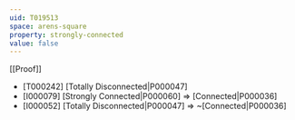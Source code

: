 ```yaml
---
uid: T019513
space: arens-square
property: strongly-connected
value: false
---
```

[[Proof]]

* [T000242] [Totally Disconnected|P000047]
* [I000079] [Strongly Connected|P000060] => [Connected|P000036]
* [I000052] [Totally Disconnected|P000047] => ~[Connected|P000036]

